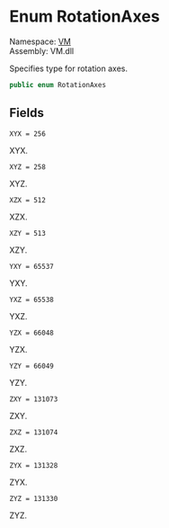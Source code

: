 # Enum RotationAxes

Namespace: [VM](VM.md)  
Assembly: VM.dll  

Specifies type for rotation axes.

```csharp
public enum RotationAxes
```

## Fields

`XYX = 256` 

XYX.



`XYZ = 258` 

XYZ.



`XZX = 512` 

XZX.



`XZY = 513` 

XZY.



`YXY = 65537` 

YXY.



`YXZ = 65538` 

YXZ.



`YZX = 66048` 

YZX.



`YZY = 66049` 

YZY.



`ZXY = 131073` 

ZXY.



`ZXZ = 131074` 

ZXZ.



`ZYX = 131328` 

ZYX.



`ZYZ = 131330` 

ZYZ.




